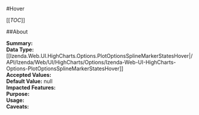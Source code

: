 #Hover

[[_TOC_]]

##About

**Summary:**   
**Data Type:** [[Izenda.Web.UI.HighCharts.Options.PlotOptionsSplineMarkerStatesHover|/API/Izenda/Web/UI/HighCharts/Options/Izenda-Web-UI-HighCharts-Options-PlotOptionsSplineMarkerStatesHover]]  
**Accepted Values:**   
**Default Value:** null  
**Impacted Features:**   
**Purpose:**   
**Usage:**   
**Caveats:**   

